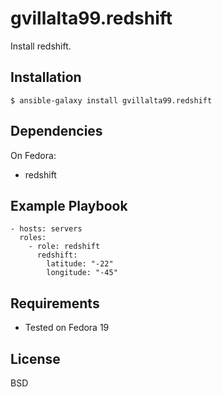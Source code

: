 gvillalta99.redshift
===============

Install redshift.


Installation
------------

`$ ansible-galaxy install gvillalta99.redshift`

Dependencies
------------

On Fedora:

  - redshift


Example Playbook
----------------

    - hosts: servers
      roles:
        - role: redshift
          redshift:
            latitude: "-22"
            longitude: "-45"


Requirements
------------

- Tested on Fedora 19

License
-------

BSD
